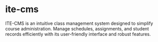 # ite-cms
ITE-CMS is an intuitive class management system designed to simplify course administration. Manage schedules, assignments, and student records efficiently with its user-friendly interface and robust features.
